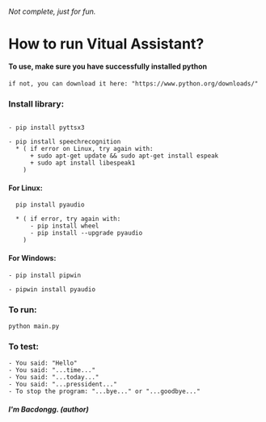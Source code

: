 ###### Not complete, just for fun. ######


# How to run Vitual Assistant? #

#### To use, make sure you have successfully installed python ####
```
if not, you can download it here: "https://www.python.org/downloads/"
```

### Install library: ###
```

- pip install pyttsx3

- pip install speechrecognition 
  * ( if error on Linux, try again with: 
      + sudo apt-get update && sudo apt-get install espeak
      + sudo apt install libespeak1
    )
```
#### For Linux: ####
```
  pip install pyaudio

  * ( if error, try again with: 
      - pip install wheel
      - pip install --upgrade pyaudio
    )
```
#### For Windows: ####
```
- pip install pipwin

- pipwin install pyaudio
```

### To run: ###
```
python main.py
```


### To test: ###
```
- You said: "Hello"
- You said: "...time..."
- You said: "...today..."
- You said: "...pressident..."
- To stop the program: "...bye..." or "...goodbye..."
```


##### I'm Bacdongg. (author) #####
